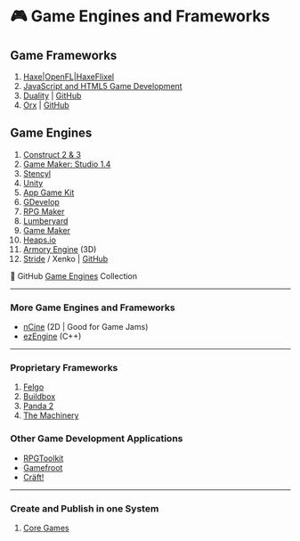# :video_game: Game Engines and Frameworks

## Game Frameworks

1. [Haxe|OpenFL|HaxeFlixel](haxe-flixel-game-development.md)
2. [JavaScript and HTML5 Game Development](javascript-html5-game-development.md)
3. [Duality](https://www.duality2d.net/) | [GitHub](https://github.com/AdamsLair/duality)
4. [Orx](https://orx-project.org/) | [GitHub](https://github.com/orx/orx)

## Game Engines

1. [Construct 2 & 3](construct-game-development.md)
2. [Game Maker: Studio 1.4](game-engines-and-frameworks/game-maker-studio-1.md)
3. [Stencyl](game-engines-and-frameworks/stencyl-game-development.md)
4. [Unity](game-engines-and-frameworks/unity-game-development.md)
5. [App Game Kit](app-game-kit-development.md)
6. [GDevelop](https://gdevelop-app.com/)
7. [RPG Maker](https://www.rpgmakerweb.com/)
8. [Lumberyard](https://aws.amazon.com/lumberyard/)
9. [Game Maker](game-maker-development.md)
10. [Heaps.io](https://heaps.io/)
11. [Armory Engine](https://armory3d.org/) (3D)
12. [Stride](https://stride3d.net/) / Xenko | [GitHub](https://github.com/stride3d/stride)

:link: GitHub [Game Engines](https://github.com/collections/game-engines) Collection

***

### More Game Engines and Frameworks

- [nCine](https://ncine.github.io/) (2D | Good for Game Jams)
- [ezEngine](https://github.com/ezEngine/ezEngine) (C++)

***

### Proprietary Frameworks

1. [Felgo](https://felgo.com/)
2. [Buildbox](https://www.buildbox.com/)
3. [Panda 2](https://www.panda2.io/)
4. [The Machinery](https://ourmachinery.com/)

### Other Game Development Applications

- [RPGToolkit](http://www.rpgtoolkit.net/)
- [Gamefroot](https://make.gamefroot.com/)
- [Cräft!](https://github.com/craeftgame)

***

### Create and Publish in one System

1. [Core Games](https://www.coregames.com/)
